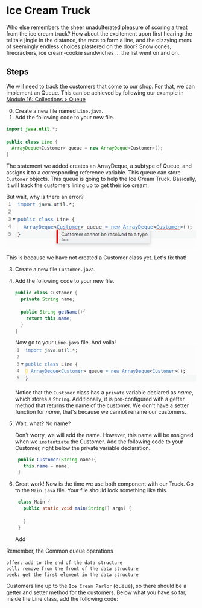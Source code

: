 # Ice Cream Truck

Who else remembers the sheer unadulterated pleasure of scoring a treat from the ice cream truck? How about the excitement upon first hearing the telltale jingle in the distance, the race to form a line, and the dizzying menu of seemingly endless choices plastered on the door? Snow cones, firecrackers, ice cream-cookie sandwiches ... the list went on and on.

## Steps
We will need to track the customers that come to our shop. For that, we can implement an Queue. This can be achieved by following our example in [Module 16: Collections > Queue](https://replit.com/@RevUp5/Queue-erickpacheco2#Main.java)


0. Create a new file named `Line.java`.
1. Add the following code to your new file.
   
  ```java
  import java.util.*;

  public class Line {
    ArrayDeque<Customer> queue = new ArrayDeque<Customer>();
  }
  ```
  
  The statement we added creates an ArrayDeque, a subtype of Queue, and assigns it to a corresponding reference variable. This queue can store `Customer` objects. This queue is going to help the Ice Cream Truck. Basically, it will track the customers lining up to get their ice cream. 

But wait, why is there an error?
![Customer cannot be resolved to type](assets/line.error.customer.png)

  This is because we have not created a Customer class yet. Let's fix that!


3. Create a new file `Customer.java`.
4. Add the following code to your new file.
   ```java
   public class Customer {
     private String name;

     public String getName(){
       return this.name;
     }
   }
   ```

   Now go to your `Line.java` file. And voila! 
   ![Error Solved](assets/line.error.customer.solved.png)

   Notice that the `Customer` class has a `private` variable declared as _name_, which stores a `String`. Additionally, it is pre-configured with a getter method that returns the name of the customer. We don't have a setter function for _name_, that's because we cannot rename our customers. 
  
5. Wait, what? No name?

   Don't worry, we will add the name. However, this name will be assigned when we `instantiate` the Customer. Add the following code to your Customer, right below the private variable declaration.

   ```java
    public Customer(String name){
      this.name = name;  
    }
   ```
   
6. Great work! Now is the time we use both component with our Truck. Go to the `Main.java` file. Your file should look something like this.

   ```java
    class Main {
      public static void main(String[] args) {
    
      }
    }
   ```

   Add


  
  Remember, the Common queue operations


    offer: add to the end of the data structure
    poll: remove from the front of the data structure
    peek: get the first element in the data structure

Customers line up to the `Ice Cream Parlor` (queue), so there should be a getter and setter method for the customers. Below what you have so far, inside the Line class, add the following code:
